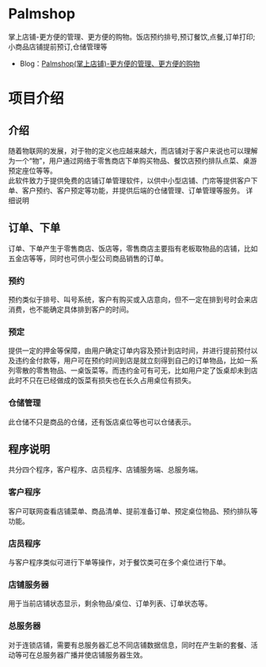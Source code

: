 # Palmshop  
掌上店铺-更方便的管理、更方便的购物。饭店预约排号,预订餐饮,点餐,订单打印;小商品店铺提前预订,仓储管理等    
* Blog：[Palmshop(掌上店铺)-更方便的管理、更方便的购物](http://techieliang.com/2017/12/733/)
# 项目介绍  
## 介绍  
随着物联网的发展，对于物的定义也应越来越大，而店铺对于客户来说也可以理解为一个“物”，用户通过网络于零售商店下单购买物品、餐饮店预约排队点菜、桌游预定座位等等。    
此软件致力于提供免费的店铺订单管理软件，以供中小型店铺、门帘等提供客户下单、客户预约、客户预定等功能，并提供后端的仓储管理、订单管理等服务。
详细说明    
## 订单、下单  
订单、下单产生于零售商店、饭店等，零售商店主要指有老板取物品的店铺，比如五金店等等，同时也可供小型公司商品销售的订单。  
### 预约  
预约类似于排号、叫号系统，客户有购买或入店意向，但不一定在排到号时会来店消费，也不能确定具体排到客户的时间。  
### 预定  
提供一定的押金等保障，由用户确定订单内容及预计到店时间，并进行提前预付以及违约金付款等，用户可在预约时间到店是就立刻得到自己的订单物品，比如一系列零散的零售物品、一桌饭菜等。而违约金可有可无，比如用户定了饭桌却未到店此时不只在已经做成的饭菜有损失也在长久占用桌位有损失。  
### 仓储管理  
此仓储不只是商品的仓储，还有饭店桌位等也可以仓储表示。  
## 程序说明  
共分四个程序，客户程序、店员程序、店铺服务端、总服务端。  
### 客户程序  
客户可联网查看店铺菜单、商品清单、提前准备订单、预定桌位物品、预约排队等功能。  
### 店员程序  
与客户程序类似可进行下单等操作，对于餐饮类可在多个桌位进行下单。  
### 店铺服务器  
用于当前店铺状态显示，剩余物品/桌位、订单列表、订单状态等。  
### 总服务器  
对于连锁店铺，需要有总服务器汇总不同店铺数据信息，同时在产生新的套餐、活动等可在总服务器广播并使店铺服务器生效。  
